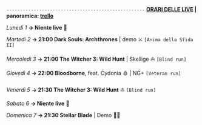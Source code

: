 <code>---------------------------------------------------</code>
<b><u>ORARI DELLE LIVE</u> | panoramica: <a href="https://trello.com/b/iKwdSGf3/sabaku">trello</a></b>

<i>Lunedì 1</i>
<b>→ Niente live</b> 🍵

<i>Martedì 2</i>
<b>→ 21:00 Dark Souls: Archthrones</b> | demo ⚔️ <code>[Anima della Sfida II]</code> 

<i>Mercoledì 3</i>
<b>→ 21:00 The Witcher 3: Wild Hunt</b> | Skellige ⛵️ <code>[Blind run]</code>

<i>Giovedì 4</i>
<b>→ 22:00 Bloodborne</b>, feat. Cydonia 🩸 | NG+ <code>[Veteran run]</code>

<i>Venerdì 5</i>
<b>→ 21:30 The Witcher 3: Wild Hunt</b> ⛵️ <code>[Blind run]</code>

<i>Sabato 6</i>
<b>→ Niente live</b> 🍵

<i>Domenica 7</i>
<b>→ 21:30 Stellar Blade</b> | Demo 🌟🍑
